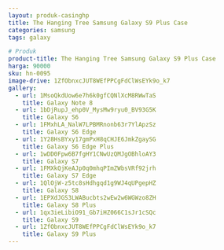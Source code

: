 ```yaml
---
layout: produk-casinghp
title: The Hanging Tree Samsung Galaxy S9 Plus Case
categories: samsung
tags: galaxy

# Produk
product-title: The Hanging Tree Samsung Galaxy S9 Plus Case
harga: 90000
sku: hn-0095
image-drive: 1ZfObnxcJUT8WEfPPCgFdClWsEYk9o_k7
gallery:
  - url: 1MsoQkdUow6e7h6k0gfCQNlXcM8RWwTaS
    title: Galaxy Note 8
  - url: 1bDjRupJ_ehp0V_MysMw9ryu0_BV93G5K
    title: Galaxy S6
  - url: 1FMxhLA_NalW7LPBMRnonb63r7YlApzSz
    title: Galaxy S6 Edge
  - url: 1Y28HsBYxy17gmPxH8qCHJE6JmkZgaySG
    title: Galaxy S6 Edge Plus
  - url: 1wDD0Fpw6B7fgHY1CNwUzQMJgOBhloAY3
    title: Galaxy S7
  - url: 1FMXkQjKeAJp0q0mhqPImZWbsVRf92jrh
    title: Galaxy S7 Edge
  - url: 1QlOjW-z5tc8sHdhgqd1g9WJ4qUPgepHZ
    title: Galaxy S8
  - url: 1EPXdJGS3LWABucbts2wEw2w6WGWzo8ZH
    title: Galaxy S8 Plus
  - url: 1qx3ieLibiO91_Gb7iHZ066C1sJr1cSQc
    title: Galaxy S9
  - url: 1ZfObnxcJUT8WEfPPCgFdClWsEYk9o_k7
    title: Galaxy S9 Plus
---
```

